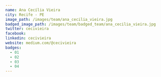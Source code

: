 ```yaml
---
name: Ana Cecília Vieira
city: Recife - PE
image_path: /images/team/ana_cecilia_vieira.jpg
badged_image_path: /images/team/badged_team/ana_cecilia_vieira.jpg
twitter: cecivieira
facebook:
linkedin: cecivieira
website: medium.com/@cecivieira
badges:
  - 01
  - 02
  - 03
  - 04
---
```


